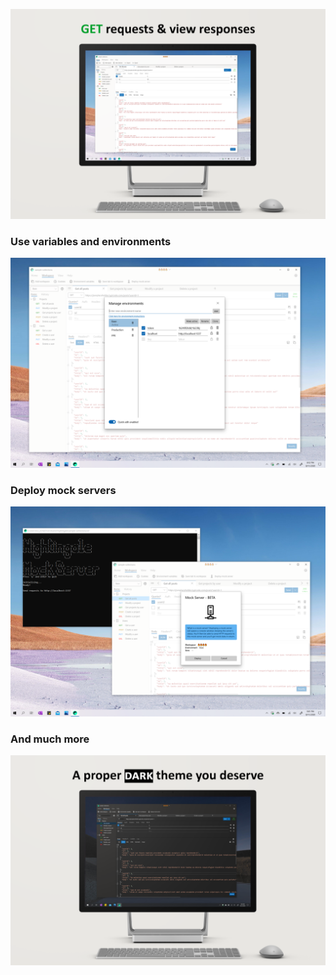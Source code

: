 ![](img/send.png)

### Use variables and environments

![](img/variables.png)

### Deploy mock servers

![](img/mock.png)

### And much more 

![](img/dark.png)


